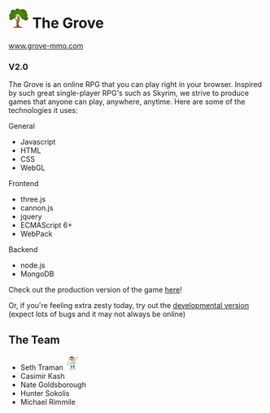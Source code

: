 # <img src="/public/assets/icons/tree.png" width=40> The Grove
www.grove-mmo.com

### V2.0

The Grove is an online RPG that you can play right in your browser.  Inspired by such great single-player RPG's such as Skyrim, we strive to produce games that anyone can play, anywhere, anytime.  Here are some of the technologies it uses:

General
- Javascript
- HTML
- CSS
- WebGL

Frontend
- three.js
- cannon.js
- jquery
- ECMAScript 6+
- WebPack

Backend
- node.js
- MongoDB


Check out the production version of the game [here](https://revamped.grove-mmo.com)!

Or, if you're feeling extra zesty today, try out the [developmental version](https://grove-revamped-tramans.c9users.io) (expect lots of bugs and it may not always be online)

The Team
-

- Seth Traman <img src="/public/assets/img/team/seth.gif" width=30>
- Casimir Kash
- Nate Goldsborough
- Hunter Sokolis
- Michael Rimmile